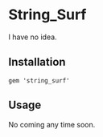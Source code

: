 
# String_Surf

I have no idea.

## Installation

    gem 'string_surf'

## Usage

No coming any time soon.
